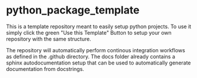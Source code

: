# python_package_template

This is a template repository meant to easily setup python projects.
To use it simply click the green "Use this Template" Button to setup your own repository with the same structure.

The repository will automatically perform continous integration workflows as defined in the .github directory.
The docs folder already contains a sphinx autodocumentation setup that can be used to automatically generate documentation from docstrings.
